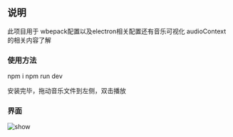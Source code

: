 ## 说明
此项目用于 wbepack配置以及electron相关配置还有音乐可视化  audioContext的相关内容了解


### 使用方法
npm i
npm run dev

安装完毕，拖动音乐文件到左侧，双击播放

### 界面
![show](https://raw.githubusercontent.com/heartOfblack/my-music-player/master/asset/show.png)